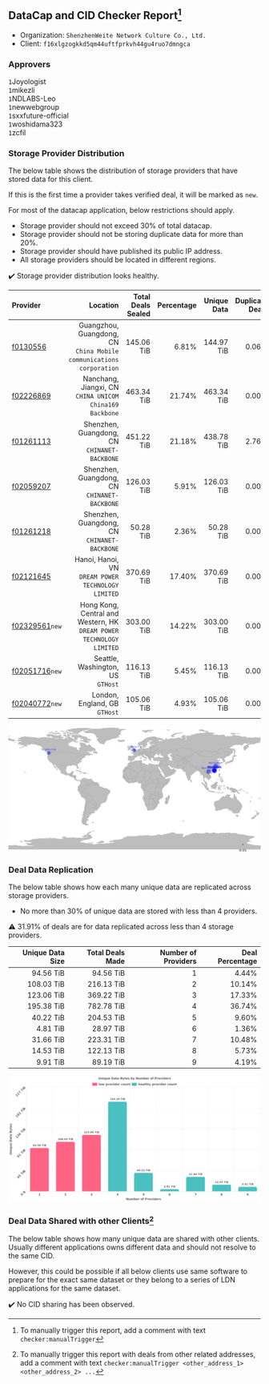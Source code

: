 ## DataCap and CID Checker Report[^1]
 - Organization: `ShenzhenWeite Network Culture Co., Ltd.`
 - Client: `f16xlgzogkkd5qm44uftfprkvh44gu4ruo7dmngca`
### Approvers
`1`Joyologist<br/>`1`mikezli<br/>`1`NDLABS-Leo<br/>`1`newwebgroup<br/>`1`sxxfuture-official<br/>`1`woshidama323<br/>`1`zcfil


### Storage Provider Distribution
The below table shows the distribution of storage providers that have stored data for this client.

If this is the first time a provider takes verified deal, it will be marked as `new`.

For most of the datacap application, below restrictions should apply.
 - Storage provider should not exceed 30% of total datacap.
 - Storage provider should not be storing duplicate data for more than 20%.
 - Storage provider should have published its public IP address.
 - All storage providers should be located in different regions.

✔️ Storage provider distribution looks healthy.

| Provider                                                    |                                                                Location | Total Deals Sealed | Percentage | Unique Data | Duplicate Deals |
| :---------------------------------------------------------- | ----------------------------------------------------------------------: | -----------------: | ---------: | ----------: | --------------: |
| [f0130556](https://filfox.info/en/address/f0130556)         |  Guangzhou, Guangdong, CN<br/>`China Mobile communications corporation` |         145.06 TiB |      6.81% |  144.97 TiB |           0.06% |
| [f02226869](https://filfox.info/en/address/f02226869)       |              Nanchang, Jiangxi, CN<br/>`CHINA UNICOM China169 Backbone` |         463.34 TiB |     21.74% |  463.34 TiB |           0.00% |
| [f01261113](https://filfox.info/en/address/f01261113)       |                         Shenzhen, Guangdong, CN<br/>`CHINANET-BACKBONE` |         451.22 TiB |     21.18% |  438.78 TiB |           2.76% |
| [f02059207](https://filfox.info/en/address/f02059207)       |                         Shenzhen, Guangdong, CN<br/>`CHINANET-BACKBONE` |         126.03 TiB |      5.91% |  126.03 TiB |           0.00% |
| [f01261218](https://filfox.info/en/address/f01261218)       |                         Shenzhen, Guangdong, CN<br/>`CHINANET-BACKBONE` |          50.28 TiB |      2.36% |   50.28 TiB |           0.00% |
| [f02121645](https://filfox.info/en/address/f02121645)       |                   Hanoi, Hanoi, VN<br/>`DREAM POWER TECHNOLOGY LIMITED` |         370.69 TiB |     17.40% |  370.69 TiB |           0.00% |
| [f02329561](https://filfox.info/en/address/f02329561)`new`  | Hong Kong, Central and Western, HK<br/>`DREAM POWER TECHNOLOGY LIMITED` |         303.00 TiB |     14.22% |  303.00 TiB |           0.00% |
| [f02051716](https://filfox.info/en/address/f02051716)`new`  |                                    Seattle, Washington, US<br/>`GTHost` |         116.13 TiB |      5.45% |  116.13 TiB |           0.00% |
| [f02040772](https://filfox.info/en/address/f02040772)`new`  |                                        London, England, GB<br/>`GTHost` |         105.06 TiB |      4.93% |  105.06 TiB |           0.00% |

<img src="https://raw.githubusercontent.com/data-preservation-programs/filplus-checker-assets/main/filecoin-project/filecoin-plus-large-datasets/issues/1436/1700675719330.png"/>

### Deal Data Replication
The below table shows how each many unique data are replicated across storage providers.

- No more than 30% of unique data are stored with less than 4 providers.

⚠️ 31.91% of deals are for data replicated across less than 4 storage providers.

| Unique Data Size | Total Deals Made | Number of Providers | Deal Percentage |
| ---------------: | ---------------: | ------------------: | --------------: |
|        94.56 TiB |        94.56 TiB |                   1 |           4.44% |
|       108.03 TiB |       216.13 TiB |                   2 |          10.14% |
|       123.06 TiB |       369.22 TiB |                   3 |          17.33% |
|       195.38 TiB |       782.78 TiB |                   4 |          36.74% |
|        40.22 TiB |       204.53 TiB |                   5 |           9.60% |
|         4.81 TiB |        28.97 TiB |                   6 |           1.36% |
|        31.66 TiB |       223.31 TiB |                   7 |          10.48% |
|        14.53 TiB |       122.13 TiB |                   8 |           5.73% |
|         9.91 TiB |        89.19 TiB |                   9 |           4.19% |

<img src="https://raw.githubusercontent.com/data-preservation-programs/filplus-checker-assets/main/filecoin-project/filecoin-plus-large-datasets/issues/1436/1700675720033.png"/>

### Deal Data Shared with other Clients[^3]
The below table shows how many unique data are shared with other clients.
Usually different applications owns different data and should not resolve to the same CID.

However, this could be possible if all below clients use same software to prepare for the exact same dataset or they belong to a series of LDN applications for the same dataset.

✔️ No CID sharing has been observed.

[^1]: To manually trigger this report, add a comment with text `checker:manualTrigger`

[^2]: Deals from those addresses are combined into this report as they are specified with `checker:manualTrigger`

[^3]: To manually trigger this report with deals from other related addresses, add a comment with text `checker:manualTrigger <other_address_1> <other_address_2> ...`
